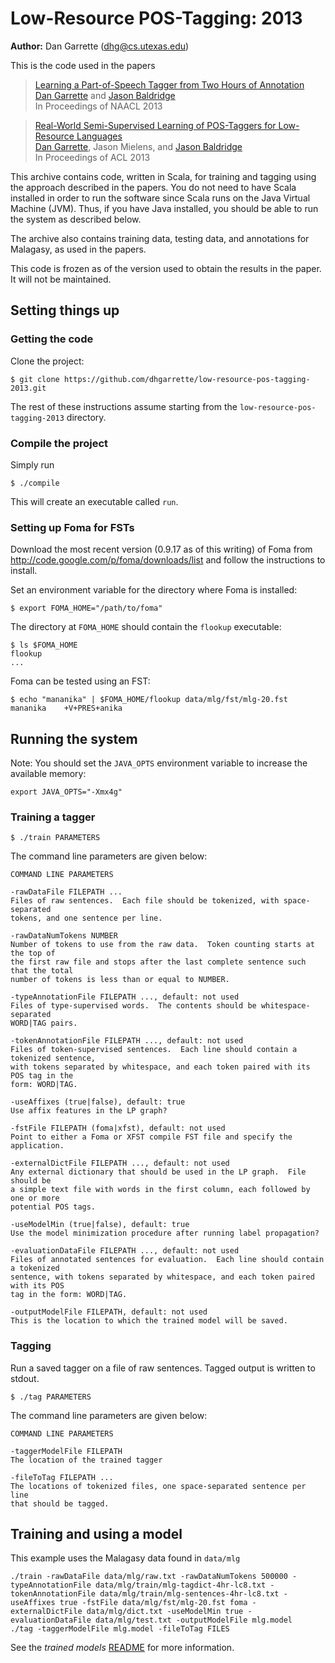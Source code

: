 [Dan Garrette]: http://cs.utexas.edu/~dhg
[Jason Baldridge]: http://www.jasonbaldridge.com


# Low-Resource POS-Tagging: 2013

**Author:** Dan Garrette (dhg@cs.utexas.edu)



This is the code used in the papers

> [Learning a Part-of-Speech Tagger from Two Hours of Annotation](http://www.cs.utexas.edu/users/dhg/papers/garrette_baldridge_naacl2013.pdf)  
> [Dan Garrette] and [Jason Baldridge]  
> In Proceedings of NAACL 2013  

> [Real-World Semi-Supervised Learning of POS-Taggers for Low-Resource Languages](http://www.cs.utexas.edu/users/dhg/papers/garrette_mielens_baldridge_acl2013.pdf)  
> [Dan Garrette], Jason Mielens, and [Jason Baldridge]  
> In Proceedings of ACL 2013  


This archive contains code, written in Scala, for training and tagging using the approach described in the papers.
You do not need to have Scala installed in order to run the software since Scala runs on the Java Virtual Machine (JVM).
Thus, if you have Java installed, you should be able to run the system as described below.

The archive also contains training data, testing data, and annotations for Malagasy, as used in the papers.


This code is frozen as of the version used to obtain the results in the paper. It will not be maintained.


## Setting things up


### Getting the code

Clone the project:

    $ git clone https://github.com/dhgarrette/low-resource-pos-tagging-2013.git
    
    
The rest of these instructions assume starting from the `low-resource-pos-tagging-2013` directory.


### Compile the project

Simply run

    $ ./compile
    
This will create an executable called `run`.


### Setting up Foma for FSTs

Download the most recent version (0.9.17 as of this writing) of Foma from 
http://code.google.com/p/foma/downloads/list and follow the instructions to install.

Set an environment variable for the directory where Foma is installed:

    $ export FOMA_HOME="/path/to/foma"
    
The directory at `FOMA_HOME` should contain the `flookup` executable:

    $ ls $FOMA_HOME
    flookup
    ...

Foma can be tested using an FST:

    $ echo "mananika" | $FOMA_HOME/flookup data/mlg/fst/mlg-20.fst
    mananika    +V+PRES+anika


## Running the system

Note: You should set the `JAVA_OPTS` environment variable to increase the available memory:

    export JAVA_OPTS="-Xmx4g"
    
    
### Training a tagger

    $ ./train PARAMETERS
    
The command line parameters are given below:

    COMMAND LINE PARAMETERS
    
    -rawDataFile FILEPATH ...
    Files of raw sentences.  Each file should be tokenized, with space-separated
    tokens, and one sentence per line.

    -rawDataNumTokens NUMBER
    Number of tokens to use from the raw data.  Token counting starts at the top of
    the first raw file and stops after the last complete sentence such that the total
    number of tokens is less than or equal to NUMBER.

    -typeAnnotationFile FILEPATH ..., default: not used
    Files of type-supervised words.  The contents should be whitespace-separated 
    WORD|TAG pairs.

    -tokenAnnotationFile FILEPATH ..., default: not used
    Files of token-supervised sentences.  Each line should contain a tokenized sentence,
    with tokens separated by whitespace, and each token paired with its POS tag in the
    form: WORD|TAG.

    -useAffixes (true|false), default: true
    Use affix features in the LP graph?

    -fstFile FILEPATH (foma|xfst), default: not used
    Point to either a Foma or XFST compile FST file and specify the application.

    -externalDictFile FILEPATH ..., default: not used
    Any external dictionary that should be used in the LP graph.  File should be
    a simple text file with words in the first column, each followed by one or more
    potential POS tags.

    -useModelMin (true|false), default: true
    Use the model minimization procedure after running label propagation?

    -evaluationDataFile FILEPATH ..., default: not used
    Files of annotated sentences for evaluation.  Each line should contain a tokenized
    sentence, with tokens separated by whitespace, and each token paired with its POS
    tag in the form: WORD|TAG.

    -outputModelFile FILEPATH, default: not used
    This is the location to which the trained model will be saved.


### Tagging

Run a saved tagger on a file of raw sentences.
Tagged output is written to stdout.

    $ ./tag PARAMETERS
    
The command line parameters are given below:

    COMMAND LINE PARAMETERS
    
    -taggerModelFile FILEPATH
    The location of the trained tagger

    -fileToTag FILEPATH ...
    The locations of tokenized files, one space-separated sentence per line
    that should be tagged.


## Training and using a model 

This example uses the Malagasy data found in `data/mlg`

    ./train -rawDataFile data/mlg/raw.txt -rawDataNumTokens 500000 -typeAnnotationFile data/mlg/train/mlg-tagdict-4hr-lc8.txt -tokenAnnotationFile data/mlg/train/mlg-sentences-4hr-lc8.txt -useAffixes true -fstFile data/mlg/fst/mlg-20.fst foma -externalDictFile data/mlg/dict.txt -useModelMin true -evaluationDataFile data/mlg/test.txt -outputModelFile mlg.model
    ./tag -taggerModelFile mlg.model -fileToTag FILES

See the *trained models* [README](https://github.com/dhgarrette/low-resource-pos-tagging-2013/tree/master/data/trained_models) for more information.

